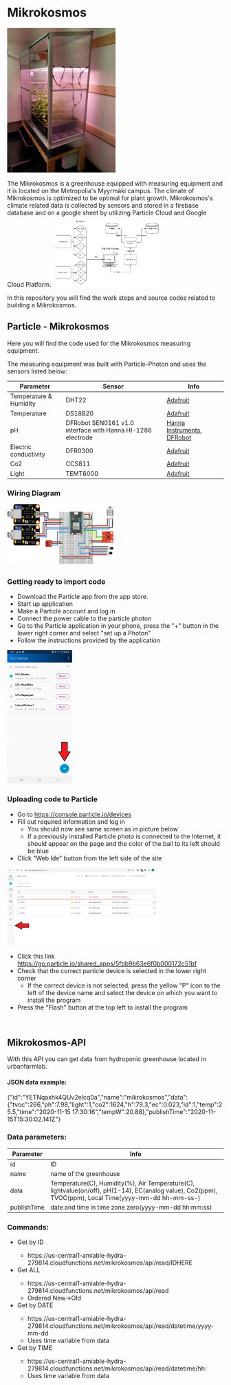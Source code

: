 # Mikrokosmos
<img src="https://github.com/Yooru6/Urbanfarmlab/blob/main/Pictures/Mikrokosmos.jpg" width="50%" height="50%">

The Mikrokosmos is a greenhouse equipped with measuring equipment and it is located on the Metropolia's Myyrmäki campus. The climate of Mikrokosmos is optimized to be optimal for plant growth. Mikrokosmos's climate related data is collected by sensors and stored in a firebase database and on a google sheet by utilizing Particle Cloud and Google Cloud Platform.
<img src="https://github.com/Yooru6/Urbanfarmlab/blob/main/Pictures/Mikrokosmos-diagram1.PNG" width="50%" height="50%">

In this repository you will find the work steps and source codes related to building a Mikrokosmos.

## Particle - Mikrokosmos
Here you will find the code used for the Mikrokosmos measuring equipment.

The measuring equipment was built with Particle-Photon and uses the sensors listed below:

| Parameter | Sensor | Info |
| ----------- | ----------- | ----------- |
| Temperature & Humidity | DHT22 |[Adafruit](https://www.adafruit.com/product/385 "Adafruit-DHT22")|
| Temperature | DS18B20 |[Adafruit](https://www.adafruit.com/product/381 "Adafruit-DS18B20")|
| pH | DFRobot SEN0161 v1.0 interface with Hanna HI-1286 electrode |[Hanna Instruments](https://www.hannanorden.se/shop/sv/elektroder-ph-och-orp/8726-ph-electrode-plastic-body.html?search_query=HI-1286&results=6 "Hanna Instruments - HI-1286"), [DFRobot](https://wiki.dfrobot.com/Analog_pH_Meter_Pro_SKU_SEN0169 "DFRobot v1.0 interface")|
| Electric conductivity | DFR0300 |[Adafruit](https://www.dfrobot.com/product-1123.html "DFRobot 0300 - electrical conductivity sensor")|
| Co2 | CCS811 |[Adafruit](https://www.sparkfun.com/products/14193 "Sparkfun - CCS811 Co2-sensor")|
| Light | TEMT6000 |[Adafruit](https://www.sparkfun.com/products/8688 "Sparkfun - TEMT6000 light-sensor")|


### Wiring Diagram
<img src="https://github.com/Yooru6/Urbanfarmlab/blob/main/Pictures/Particle-Mikrokosmos_connections.png" width="50%" height="50%">

### Getting ready to import code

- Download the Particle app from the app store.
- Start up application
- Make a Particle account and log in
- Connect the power cable to the particle photon
- Go to the Particle application in your phone, press the "+" button in the lower right corner and select "set up a Photon"
- Follow the instructions provided by the application

<img src="https://github.com/Yooru6/Urbanfarmlab/blob/main/Pictures/ParticleApp-alkun%C3%A4ytt%C3%B6.jpg" width="30%" height="30%">

### Uploading code to Particle

- Go to https://console.particle.io/devices
- Fill out required information and log in
  - You should now see same screen as in picture below
  - If a previously installed Particle photo is connected to the Internet, it should appear on the page and the color of the ball to its left should be blue
- Click "Web Ide" button from the left side of the site
<img src="https://github.com/Yooru6/Urbanfarmlab/blob/main/Pictures/Console_particle_io_v2.png" width="70%" height="70%">

- Click this link https://go.particle.io/shared_apps/5fbb9b63e6f0b000172c51bf
- Check that the correct particle device is selected in the lower right corner
  - If the correct device is not selected, press the yellow "P" icon to the left of the device name and select the device on which you want to install the program
- Press the "Flash" button at the top left to install the program

<IMAGE>

## Mikrokosmos-API
With this API you can get data from hydroponic greenhouse located in urbanfarmlab.

#### JSON data example:
{"id":"YETNqaxhk4QUv2elcq0a","name":"mikrokosmos","data":{"tvoc":266,"ph":7.98,"light":1,"co2":1624,"h":79.3,"ec":0.023,"id":1,"temp":25.5,"time":"2020-11-15 17:30:16","tempW":20.88},"publishTime":"2020-11-15T15:30:02.141Z"}

### Data parameters:

| Parameter | Info |
| ----------- | ----------- |
| id | ID |
| name | name of the greenhouse |
| data | Temperature(C), Humidity(%), Air Temperature(C), lightvalue(on/off), pH(1-14), EC(analog value), Co2(ppm), TVOC(ppm), Local Time(yyyy-mm-dd hh-mm-ss-) |
| publishTime | date and time in time zone zero(yyyy-mm-dd hh:mm:ss) |

### Commands:
<ul>
 
<li>Get by ID</li>
<ul>
   <li>https://us-central1-amiable-hydra-279814.cloudfunctions.net/mikrokosmos/api/read/IDHERE</li>
</ul>
 
<li>Get ALL</li>
<ul>
  <li>https://us-central1-amiable-hydra-279814.cloudfunctions.net/mikrokosmos/api/read</li>
  <li>Ordered New->Old</li>
</ul>
 
<li>Get by DATE</li>
<ul>
  <li>https://us-central1-amiable-hydra-279814.cloudfunctions.net/mikrokosmos/api/read/datetime/yyyy-mm-dd</li>
  <li>Uses time variable from data</li>
</ul>
 
 <li>Get by TIME</li>
 <ul>
   <li>https://us-central1-amiable-hydra-279814.cloudfunctions.net/mikrokosmos/api/read/datetime/hh:</li>
   <li>Uses time variable from data</li>
 </ul>

</ul>
